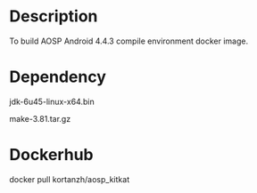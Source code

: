 # Description
To build AOSP Android 4.4.3 compile environment docker image.
# Dependency
jdk-6u45-linux-x64.bin

make-3.81.tar.gz
# Dockerhub
docker pull kortanzh/aosp_kitkat
